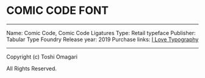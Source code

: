 # COMIC CODE FONT

---

Name: Comic Code, Comic Code Ligatures
Type: Retail typeface
Publisher: Tabular Type Foundry
Release year: 2019
Purchase links: [I Love Typography](https://fonts.ilovetypography.com/fonts/tabular-type-foundry/comic-code)

---

Copyright (c) Toshi Omagari

All Rights Reserved.

